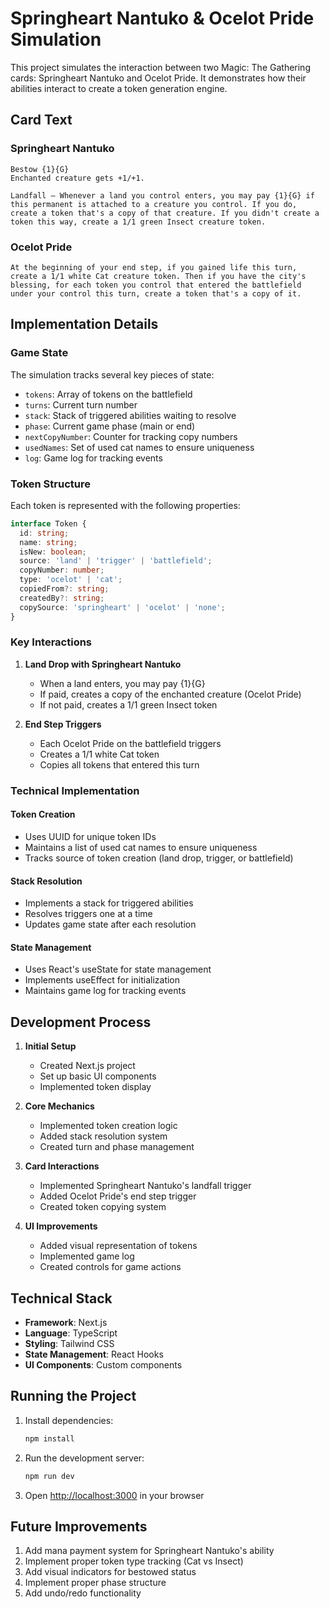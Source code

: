 # Springheart Nantuko & Ocelot Pride Simulation

This project simulates the interaction between two Magic: The Gathering cards: Springheart Nantuko and Ocelot Pride. It demonstrates how their abilities interact to create a token generation engine.

## Card Text

### Springheart Nantuko
```
Bestow {1}{G}
Enchanted creature gets +1/+1.

Landfall — Whenever a land you control enters, you may pay {1}{G} if this permanent is attached to a creature you control. If you do, create a token that's a copy of that creature. If you didn't create a token this way, create a 1/1 green Insect creature token.
```

### Ocelot Pride
```
At the beginning of your end step, if you gained life this turn, create a 1/1 white Cat creature token. Then if you have the city's blessing, for each token you control that entered the battlefield under your control this turn, create a token that's a copy of it.
```

## Implementation Details

### Game State
The simulation tracks several key pieces of state:
- `tokens`: Array of tokens on the battlefield
- `turns`: Current turn number
- `stack`: Stack of triggered abilities waiting to resolve
- `phase`: Current game phase (main or end)
- `nextCopyNumber`: Counter for tracking copy numbers
- `usedNames`: Set of used cat names to ensure uniqueness
- `log`: Game log for tracking events

### Token Structure
Each token is represented with the following properties:
```typescript
interface Token {
  id: string;
  name: string;
  isNew: boolean;
  source: 'land' | 'trigger' | 'battlefield';
  copyNumber: number;
  type: 'ocelot' | 'cat';
  copiedFrom?: string;
  createdBy?: string;
  copySource: 'springheart' | 'ocelot' | 'none';
}
```

### Key Interactions

1. **Land Drop with Springheart Nantuko**
   - When a land enters, you may pay {1}{G}
   - If paid, creates a copy of the enchanted creature (Ocelot Pride)
   - If not paid, creates a 1/1 green Insect token

2. **End Step Triggers**
   - Each Ocelot Pride on the battlefield triggers
   - Creates a 1/1 white Cat token
   - Copies all tokens that entered this turn

### Technical Implementation

#### Token Creation
- Uses UUID for unique token IDs
- Maintains a list of used cat names to ensure uniqueness
- Tracks source of token creation (land drop, trigger, or battlefield)

#### Stack Resolution
- Implements a stack for triggered abilities
- Resolves triggers one at a time
- Updates game state after each resolution

#### State Management
- Uses React's useState for state management
- Implements useEffect for initialization
- Maintains game log for tracking events

## Development Process

1. **Initial Setup**
   - Created Next.js project
   - Set up basic UI components
   - Implemented token display

2. **Core Mechanics**
   - Implemented token creation logic
   - Added stack resolution system
   - Created turn and phase management

3. **Card Interactions**
   - Implemented Springheart Nantuko's landfall trigger
   - Added Ocelot Pride's end step trigger
   - Created token copying system

4. **UI Improvements**
   - Added visual representation of tokens
   - Implemented game log
   - Created controls for game actions

## Technical Stack

- **Framework**: Next.js
- **Language**: TypeScript
- **Styling**: Tailwind CSS
- **State Management**: React Hooks
- **UI Components**: Custom components

## Running the Project

1. Install dependencies:
   ```bash
   npm install
   ```

2. Run the development server:
   ```bash
   npm run dev
   ```

3. Open [http://localhost:3000](http://localhost:3000) in your browser

## Future Improvements

1. Add mana payment system for Springheart Nantuko's ability
2. Implement proper token type tracking (Cat vs Insect)
3. Add visual indicators for bestowed status
4. Implement proper phase structure
5. Add undo/redo functionality
